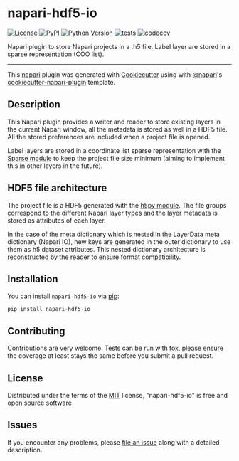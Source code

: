 # napari-hdf5-io

[![License](https://img.shields.io/pypi/l/napari-hdf5-io.svg?color=green)](https://github.com/dlesmesl/napari-hdf5-io/raw/master/LICENSE)
[![PyPI](https://img.shields.io/pypi/v/napari-hdf5-io.svg?color=green)](https://pypi.org/project/napari-hdf5-io)
[![Python Version](https://img.shields.io/pypi/pyversions/napari-hdf5-io.svg?color=green)](https://python.org)
[![tests](https://github.com/dlesmesl/napari-hdf5-io/workflows/tests/badge.svg)](https://github.com/dlesmesl/napari-hdf5-io/actions)
[![codecov](https://codecov.io/gh/dlesmesl/napari-hdf5-io/branch/master/graph/badge.svg)](https://codecov.io/gh/dlesmesl/napari-hdf5-io)

Napari plugin to store Napari projects in a .h5 file. Label layer are stored in a sparse representation (COO list).

----------------------------------

This [napari] plugin was generated with [Cookiecutter] using with [@napari]'s [cookiecutter-napari-plugin] template.

<!--
Don't miss the full getting started guide to set up your new package:
https://github.com/napari/cookiecutter-napari-plugin#getting-started

and review the napari docs for plugin developers:
https://napari.org/docs/plugins/index.html
-->

## Description

This Napari plugin provides a writer and reader to store existing layers in the current Napari window, all the metadata is stored as well in a HDF5 file. All the stored preferences are included when a project file is opened.

Label layers are stored in a coordinate list sparse representation with the [Sparse module](sparse.pydata.org) to keep the project file size minimum (aiming to implement this in other layers in the future).

## HDF5 file architecture

The project file is a HDF5 generated with the [h5py module](docs.h5py.org). The file groups correspond to the different Napari layer types and the layer metadata is stored as attributes of each layer.

In the case of the meta dictionary which is nested in the LayerData meta dictionary (Napari IO), new keys are generated in the outer dictionary to use them as h5 dataset attributes. This nested dictionary architecture is reconstructed by the reader to ensure format compatibility.

## Installation

You can install `napari-hdf5-io` via [pip]:

    pip install napari-hdf5-io

## Contributing

Contributions are very welcome. Tests can be run with [tox], please ensure
the coverage at least stays the same before you submit a pull request.

## License

Distributed under the terms of the [MIT] license,
"napari-hdf5-io" is free and open source software

## Issues

If you encounter any problems, please [file an issue] along with a detailed description.

[napari]: https://github.com/napari/napari
[Cookiecutter]: https://github.com/audreyr/cookiecutter
[@napari]: https://github.com/napari
[MIT]: http://opensource.org/licenses/MIT
[BSD-3]: http://opensource.org/licenses/BSD-3-Clause
[GNU GPL v3.0]: http://www.gnu.org/licenses/gpl-3.0.txt
[GNU LGPL v3.0]: http://www.gnu.org/licenses/lgpl-3.0.txt
[Apache Software License 2.0]: http://www.apache.org/licenses/LICENSE-2.0
[Mozilla Public License 2.0]: https://www.mozilla.org/media/MPL/2.0/index.txt
[cookiecutter-napari-plugin]: https://github.com/napari/cookiecutter-napari-plugin
[file an issue]: https://github.com/dlesmesl/napari-hdf5-io/issues
[napari]: https://github.com/napari/napari
[tox]: https://tox.readthedocs.io/en/latest/
[pip]: https://pypi.org/project/pip/
[PyPI]: https://pypi.org/
